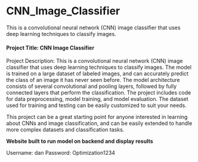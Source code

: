 # CNN_Image_Classifier
This is a convolutional neural network (CNN) image classifier that uses deep learning techniques to classify images. 

#### Project Title: CNN Image Classifier

Project Description: This is a convolutional neural network (CNN) image classifier that uses deep learning techniques to classify images. The model is trained on a large dataset of labeled images, and can accurately predict the class of an image it has never seen before. The model architecture consists of several convolutional and pooling layers, followed by fully connected layers that perform the classification. The project includes code for data preprocessing, model training, and model evaluation. The dataset used for training and testing can be easily customized to suit your needs.


This project can be a great starting point for anyone interested in learning about CNNs and image classification, and can be easily extended to handle more complex datasets and classification tasks.

**Website built to run model on backend and display results**

Username: dan 
Password: Optimization1234
